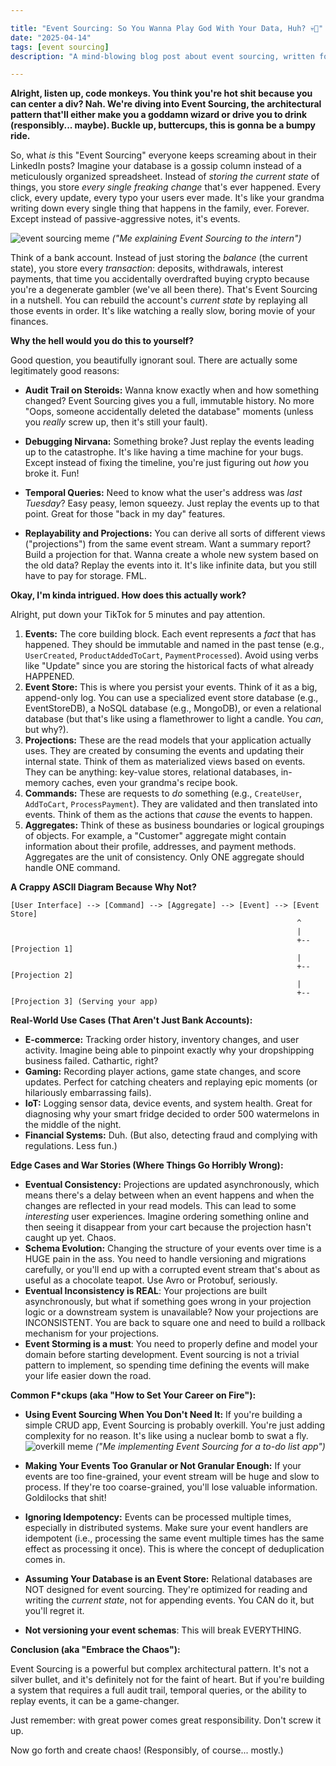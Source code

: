 ```yaml
---

title: "Event Sourcing: So You Wanna Play God With Your Data, Huh? 💀🙏"
date: "2025-04-14"
tags: [event sourcing]
description: "A mind-blowing blog post about event sourcing, written for chaotic Gen Z engineers. Prepare to question all your life choices."

---
```


**Alright, listen up, code monkeys. You think you're hot shit because you can center a div? Nah. We're diving into Event Sourcing, the architectural pattern that'll either make you a goddamn wizard or drive you to drink (responsibly... maybe). Buckle up, buttercups, this is gonna be a bumpy ride.**

So, what *is* this "Event Sourcing" everyone keeps screaming about in their LinkedIn posts?  Imagine your database is a gossip column instead of a meticulously organized spreadsheet.  Instead of *storing the current state* of things, you store *every single freaking change* that's ever happened.  Every click, every update, every typo your users ever made.  It's like your grandma writing down every single thing that happens in the family, ever.  Forever.  Except instead of passive-aggressive notes, it's events.

![event sourcing meme](https://i.kym-cdn.com/photos/images/newsfeed/001/858/606/a7f.jpg) *("Me explaining Event Sourcing to the intern")*

Think of a bank account.  Instead of just storing the *balance* (the current state), you store every *transaction*: deposits, withdrawals, interest payments, that time you accidentally overdrafted buying crypto because you're a degenerate gambler (we've all been there).  That's Event Sourcing in a nutshell. You can rebuild the account's *current state* by replaying all those events in order.  It's like watching a really slow, boring movie of your finances.

**Why the hell would you do this to yourself?**

Good question, you beautifully ignorant soul. There are actually some legitimately good reasons:

*   **Audit Trail on Steroids:** Wanna know exactly when and how something changed?  Event Sourcing gives you a full, immutable history. No more "Oops, someone accidentally deleted the database" moments (unless you *really* screw up, then it's still your fault).

*   **Debugging Nirvana:**  Something broke?  Just replay the events leading up to the catastrophe.  It's like having a time machine for your bugs.  Except instead of fixing the timeline, you're just figuring out *how* you broke it.  Fun!

*   **Temporal Queries:**  Need to know what the user's address was *last Tuesday*?  Easy peasy, lemon squeezy. Just replay the events up to that point.  Great for those "back in my day" features.

*   **Replayability and Projections:** You can derive all sorts of different views ("projections") from the same event stream. Want a summary report? Build a projection for that. Wanna create a whole new system based on the old data? Replay the events into it. It's like infinite data, but you still have to pay for storage. FML.

**Okay, I'm kinda intrigued.  How does this actually work?**

Alright, put down your TikTok for 5 minutes and pay attention.

1.  **Events:** The core building block. Each event represents a *fact* that has happened.  They should be immutable and named in the past tense (e.g., `UserCreated`, `ProductAddedToCart`, `PaymentProcessed`).  Avoid using verbs like "Update" since you are storing the historical facts of what already HAPPENED.
2.  **Event Store:**  This is where you persist your events.  Think of it as a big, append-only log.  You can use a specialized event store database (e.g., EventStoreDB), a NoSQL database (e.g., MongoDB), or even a relational database (but that's like using a flamethrower to light a candle. You *can*, but why?).
3.  **Projections:** These are the read models that your application actually uses.  They are created by consuming the events and updating their internal state. Think of them as materialized views based on events. They can be anything: key-value stores, relational databases, in-memory caches, even your grandma's recipe book.
4.  **Commands:** These are requests to *do* something (e.g., `CreateUser`, `AddToCart`, `ProcessPayment`).  They are validated and then translated into events. Think of them as the actions that *cause* the events to happen.
5.  **Aggregates:** Think of these as business boundaries or logical groupings of objects.  For example, a "Customer" aggregate might contain information about their profile, addresses, and payment methods. Aggregates are the unit of consistency. Only ONE aggregate should handle ONE command.

**A Crappy ASCII Diagram Because Why Not?**

```
[User Interface] --> [Command] --> [Aggregate] --> [Event] --> [Event Store]
                                                                ^
                                                                |
                                                                +-- [Projection 1]
                                                                |
                                                                +-- [Projection 2]
                                                                |
                                                                +-- [Projection 3] (Serving your app)
```

**Real-World Use Cases (That Aren't Just Bank Accounts):**

*   **E-commerce:** Tracking order history, inventory changes, and user activity.  Imagine being able to pinpoint exactly why your dropshipping business failed.  Cathartic, right?
*   **Gaming:**  Recording player actions, game state changes, and score updates.  Perfect for catching cheaters and replaying epic moments (or hilariously embarrassing fails).
*   **IoT:**  Logging sensor data, device events, and system health.  Great for diagnosing why your smart fridge decided to order 500 watermelons in the middle of the night.
*   **Financial Systems:**  Duh. (But also, detecting fraud and complying with regulations. Less fun.)

**Edge Cases and War Stories (Where Things Go Horribly Wrong):**

*   **Eventual Consistency:**  Projections are updated asynchronously, which means there's a delay between when an event happens and when the changes are reflected in your read models.  This can lead to some *interesting* user experiences.  Imagine ordering something online and then seeing it disappear from your cart because the projection hasn't caught up yet. Chaos.
*   **Schema Evolution:**  Changing the structure of your events over time is a HUGE pain in the ass.  You need to handle versioning and migrations carefully, or you'll end up with a corrupted event stream that's about as useful as a chocolate teapot.  Use Avro or Protobuf, seriously.
*   **Eventual Inconsistency is REAL**: Your projections are built asynchronously, but what if something goes wrong in your projection logic or a downstream system is unavailable? Now your projections are INCONSISTENT. You are back to square one and need to build a rollback mechanism for your projections.
*   **Event Storming is a must**: You need to properly define and model your domain before starting development. Event sourcing is not a trivial pattern to implement, so spending time defining the events will make your life easier down the road.

**Common F\*ckups (aka "How to Set Your Career on Fire"):**

*   **Using Event Sourcing When You Don't Need It:**  If you're building a simple CRUD app, Event Sourcing is probably overkill. You're just adding complexity for no reason. It's like using a nuclear bomb to swat a fly.
    ![overkill meme](https://i.imgflip.com/2m463q.jpg) *("Me implementing Event Sourcing for a to-do list app")*

*   **Making Your Events Too Granular or Not Granular Enough:** If your events are too fine-grained, your event stream will be huge and slow to process. If they're too coarse-grained, you'll lose valuable information. Goldilocks that shit!

*   **Ignoring Idempotency:**  Events can be processed multiple times, especially in distributed systems.  Make sure your event handlers are idempotent (i.e., processing the same event multiple times has the same effect as processing it once). This is where the concept of deduplication comes in.

*   **Assuming Your Database is an Event Store:**  Relational databases are NOT designed for event sourcing.  They're optimized for reading and writing the *current state*, not for appending events. You CAN do it, but you'll regret it.

*   **Not versioning your event schemas**: This will break EVERYTHING.

**Conclusion (aka "Embrace the Chaos"):**

Event Sourcing is a powerful but complex architectural pattern. It's not a silver bullet, and it's definitely not for the faint of heart. But if you're building a system that requires a full audit trail, temporal queries, or the ability to replay events, it can be a game-changer.

Just remember: with great power comes great responsibility. Don't screw it up.

Now go forth and create chaos! (Responsibly, of course... mostly.)
